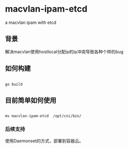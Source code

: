 # macvlan-ipam-etcd
a macvlan ipam with etcd

## 背景
解决macvlan使用hostlocal分配ip的ip冲突导致各种个样的bug

## 如何构建

```golang

go build 

```


## 目前简单如何使用

```shell

mv macvlan-ipam-etcd  /opt/cni/bin/

```

### 后续支持

使用Daemonset的方式，部署到容器云。

